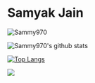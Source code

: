 # Samyak Jain

<p align="left"> <img src="https://komarev.com/ghpvc/?username=Sammy970" alt="Sammy970" /> </p>


![Sammy970's github stats](https://github-readme-stats.vercel.app/api?username=Sammy970&theme=tokyonight&show_icons=true&hide_border=true)

[![Top Langs](https://github-readme-stats.vercel.app/api/top-langs/?username=Sammy970&theme=tokyonight)](https://github.com/anuraghazra/github-readme-stats)


![](https://img.shields.io/badge/<WORD_ON_LEFT>-<WORD_ON_RIGHT>-informational?style=flat&logo=<LOGO_NAME>&logoColor=white&color=2bbc8a)
